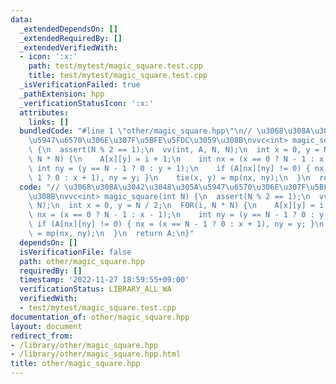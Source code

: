 ```yaml
---
data:
  _extendedDependsOn: []
  _extendedRequiredBy: []
  _extendedVerifiedWith:
  - icon: ':x:'
    path: test/mytest/magic_square.test.cpp
    title: test/mytest/magic_square.test.cpp
  _isVerificationFailed: true
  _pathExtension: hpp
  _verificationStatusIcon: ':x:'
  attributes:
    links: []
  bundledCode: "#line 1 \"other/magic_square.hpp\"\n// \u3068\u308A\u3042\u3048\u305A\
    \u5947\u6570\u306E\u307F\u5BFE\u5FDC\u3059\u308B\nvvc<int> magic_square(int N)\
    \ {\n  assert(N % 2 == 1);\n  vv(int, A, N, N);\n  int x = 0, y = N / 2;\n  FOR(i,\
    \ N * N) {\n    A[x][y] = i + 1;\n    int nx = (x == 0 ? N - 1 : x - 1);\n   \
    \ int ny = (y == N - 1 ? 0 : y + 1);\n    if (A[nx][ny] != 0) { nx = (x == N -\
    \ 1 ? 0 : x + 1), ny = y; }\n    tie(x, y) = mp(nx, ny);\n  }\n  return A;\n}\n"
  code: "// \u3068\u308A\u3042\u3048\u305A\u5947\u6570\u306E\u307F\u5BFE\u5FDC\u3059\
    \u308B\nvvc<int> magic_square(int N) {\n  assert(N % 2 == 1);\n  vv(int, A, N,\
    \ N);\n  int x = 0, y = N / 2;\n  FOR(i, N * N) {\n    A[x][y] = i + 1;\n    int\
    \ nx = (x == 0 ? N - 1 : x - 1);\n    int ny = (y == N - 1 ? 0 : y + 1);\n   \
    \ if (A[nx][ny] != 0) { nx = (x == N - 1 ? 0 : x + 1), ny = y; }\n    tie(x, y)\
    \ = mp(nx, ny);\n  }\n  return A;\n}"
  dependsOn: []
  isVerificationFile: false
  path: other/magic_square.hpp
  requiredBy: []
  timestamp: '2022-11-27 18:59:55+09:00'
  verificationStatus: LIBRARY_ALL_WA
  verifiedWith:
  - test/mytest/magic_square.test.cpp
documentation_of: other/magic_square.hpp
layout: document
redirect_from:
- /library/other/magic_square.hpp
- /library/other/magic_square.hpp.html
title: other/magic_square.hpp
---
```

